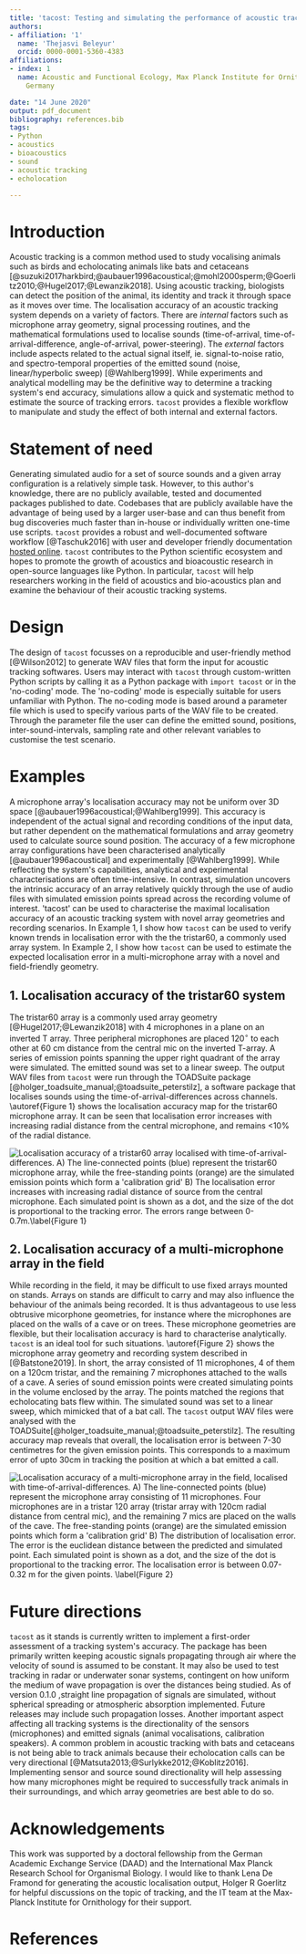 ```yaml
---
title: 'tacost: Testing and simulating the performance of acoustic tracking systems'
authors:
- affiliation: '1'
  name: 'Thejasvi Beleyur'
  orcid: 0000-0001-5360-4383
affiliations:
- index: 1
  name: Acoustic and Functional Ecology, Max Planck Institute for Ornithology, Seewiesen,
    Germany

date: "14 June 2020"
output: pdf_document
bibliography: references.bib
tags:
- Python
- acoustics
- bioacoustics
- sound
- acoustic tracking
- echolocation

---
```


# Introduction
Acoustic tracking is a common method used to study vocalising animals such as birds and echolocating animals like bats and cetaceans [@suzuki2017harkbird;@aubauer1996acoustical;@mohl2000sperm;@Goerlitz2010;@Hugel2017;@Lewanzik2018].
Using acoustic tracking, biologists can detect the position of the animal, its identity and track it through space as it moves over time. The localisation accuracy of an acoustic tracking system depends on a variety  of factors. There are *internal* factors such as microphone array geometry,
signal processing routines, and the mathematical formulations used to localise sounds (time-of-arrival, time-of-arrival-difference, angle-of-arrival, power-steering). The *external*
factors include aspects related to the actual signal itself, ie. signal-to-noise ratio, and spectro-temporal properties of the emitted sound (noise, linear/hyperbolic sweep) [@Wahlberg1999]. 
While experiments and analytical modelling may be the definitive way to determine a tracking system's end accuracy, simulations allow  a quick and systematic method to estimate the source of tracking errors. 
`tacost` provides a flexible workflow to manipulate and study the effect of both internal and external factors. 

# Statement of need
Generating simulated audio for a set of source sounds and a given array configuration is a relatively simple task. However, to this author's knowledge, there 
are no publicly available, tested and documented packages published to date. Codebases that are publicly available have the advantage of being used by a larger user-base and can thus 
benefit from bug discoveries much faster than in-house or individually written one-time use scripts.  `tacost` provides a robust and well-documented software workflow [@Taschuk2016]  with user 
and developer friendly documentation [hosted online](https://tacost.readthedocs.io/en/latest/). `tacost` contributes to the Python scientific ecosystem and hopes to promote the growth of acoustics and 
bioacoustic research in open-source languages like Python. In particular, `tacost` will help researchers working in the field of acoustics and bio-acoustics plan and examine the behaviour of their acoustic tracking systems. 


# Design 
The design of `tacost` focusses on a reproducible and user-friendly method [@Wilson2012] to generate WAV files that form the input for acoustic tracking softwares. Users may interact with `tacost` through custom-written Python scripts
by calling it as a Python package with ```import tacost``` or in the 'no-coding' mode. The 'no-coding' mode is especially suitable for users unfamiliar with Python. The no-coding mode is based around a parameter file which is used to specify various parts of the WAV file to be created.
Through the parameter file the user can define the emitted sound, positions, inter-sound-intervals, sampling rate and other relevant variables to customise the test scenario.

# Examples

A microphone array's localisation accuracy may not be uniform over 3D space [@aubauer1996acoustical;@Wahlberg1999]. This accuracy is independent of the actual signal and recording conditions of the input data, but rather dependent on the mathematical formulations and array geometry used to calculate source sound position.
The accuracy of a few microphone array configurations have been characterised analytically [@aubauer1996acoustical] and experimentally [@Wahlberg1999]. While reflecting the system's capabilities, analytical 
and experimental characterisations are often time-intensive. In contrast, simulation uncovers the intrinsic accuracy of an array relatively quickly through the use of audio files with simulated emission points spread across the recording volume of interest. 
'tacost' can be used to characterise the maximal localisation accuracy of an acoustic tracking system with novel array geometries and recording scenarios. In Example 1, I show how `tacost` can be used to verify known trends in 
localisation error with the  the tristar60, a commonly used array system. In Example 2, I show how `tacost` can be used to estimate the expected localisation error in a multi-microphone array with a novel and field-friendly geometry.

## 1. Localisation accuracy of the tristar60 system
The tristar60 array is a commonly used array geometry [@Hugel2017;@Lewanzik2018] with 4 microphones in a plane on an inverted T array. Three peripheral microphones are placed 120$^{\circ}$ to
each other at 60 cm distance from the central mic on the inverted T-array. A series of emission points spanning the upper right quadrant of the array were simulated. The emitted sound was set to a linear sweep. 
The output WAV files from `tacost` were run through the TOADSuite package [@holger_toadsuite_manual;@toadsuite_peterstilz], a software package that localises sounds using the time-of-arrival-differences across channels. \autoref{Figure 1} shows the localisation accuracy map 
for the tristar60 microphone array. It can be seen that localisation error increases with increasing radial distance from the central microphone, and remains <10% of the radial distance. 

![Localisation accuracy of a tristar60 array localised with time-of-arrival-differences. A) The line-connected points (blue) represent the tristar60 microphone array,
 while the free-standing points (orange) are  the simulated emission points which form a 'calibration grid' B) The localisation error increases with increasing radial distance of source from the central microphone.
Each simulated point is shown as a dot, and the size of the dot is proportional to the tracking error. The errors range between 0-0.7m.\label{Figure 1}](data_for_figures/analysis/fig1_points_and_error.png)

## 2. Localisation accuracy of a multi-microphone array in the field 
While recording in the field, it may be difficult to use fixed arrays mounted on stands. Arrays on stands are difficult to carry and may also influence the behaviour of the animals being recorded. It is thus advantageous to 
use less obtrusive micorphone geometries, for instance where the microphones are placed on the walls of a cave or on trees. These microphone geometries are flexible, but their localisation accuracy is hard to 
characterise analytically. `tacost` is an ideal tool for such situations. \autoref{Figure 2} shows the microphone array geometry and recording system described in [@Batstone2019]. In short, the array consisted of 11 microphones, 4 of them on a 120cm tristar, and 
the remaining 7 microphones attached to the walls of a cave. A series of sound emission points were created simulating points in the volume enclosed by the array. The points matched the regions that echolocating bats flew within. The simulated sound was set to 
a linear sweep, which mimicked that of a bat call. The `tacost` output WAV files were analysed with the TOADSuite[@holger_toadsuite_manual;@toadsuite_peterstilz]. The resulting accuracy map reveals that overall, the localisation error is between 7-30 centimetres for the given 
emission points. This corresponds to a maximum error of upto 30cm in tracking the position at which a bat emitted a call. 

![Localisation accuracy of a multi-microphone array in the field, localised with time-of-arrival-differences. A) The line-connected points (blue) represent the microphone array consisting of 11 microphones. Four microphones are in a tristar 120 array (tristar array with 120cm radial distance from central mic), and 
the remaining 7 mics are placed on the walls of the cave. The free-standing points (orange) are  the simulated emission points which form a 'calibration grid' B) The distribution of localisation error. The error is 
the euclidean distance between the predicted and simulated point. Each simulated point is shown as a dot, and the size of the dot is proportional to the tracking error. The localisation error is between 0.07-0.32 m for the given points. \label{Figure 2}](data_for_figures/analysis/fig2_points_and_error.png)

# Future directions
`tacost` as it stands is currently written to implement a first-order assessment of a tracking system's accuracy. The package has been primarily written keeping acoustic signals propagating through air where the velocity of 
sound is assumed to be constant. It may also be used to test tracking in radar or underwater sonar systems, contingent on how uniform the medium of wave propagation is over the distances being studied. As of version 0.1.0
,straight line propagation of signals are simulated, without spherical spreading or atmospheric absorption implemented. Future releases may include such propagation losses. Another important aspect affecting all tracking systems 
is the directionality of the sensors (microphones) and emitted signals (animal vocalisations, calibration speakers). A common problem in acoustic tracking with bats and cetaceans is not being able to track animals because their echolocation calls can 
be very directional [@Matsuta2013;@Surlykke2012;@Koblitz2016]. Implementing sensor and source sound directionality will help assessing how many microphones might be required to successfully track animals in their surroundings, and which array geometries are 
best able to do so. 

# Acknowledgements
This work was supported by a doctoral fellowship from the German Academic Exchange Service (DAAD) and the International Max Planck Research School for Organismal Biology. 
I would like to thank Lena De Framond for generating the acoustic localisation output, Holger R Goerlitz for helpful discussions on the topic of tracking, and the IT team at
the Max-Planck Institute for Ornithology for their support. 

# References